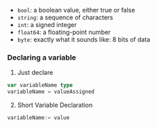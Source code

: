 - `bool`: a boolean value, either true or false
- `string`: a sequence of characters
- `int`: a signed integer
- `float64`: a floating-point number
- `byte`: exactly what it sounds like: 8 bits of data

### Declaring a variable

1. Just declare

```go
var variableName type
variableName = valueAssigned
```

2. Short Variable Declaration

```go
variableName:= value
```
